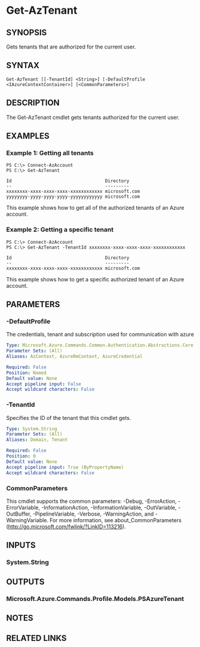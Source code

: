 ﻿---
external help file: Microsoft.Azure.PowerShell.Cmdlets.Accounts.dll-Help.xml
Module Name: Az.Accounts
online version: https://docs.microsoft.com/en-us/powershell/module/az.accounts/get-aztenant
schema: 2.0.0
---

# Get-AzTenant

## SYNOPSIS
Gets tenants that are authorized for the current user.

## SYNTAX

```
Get-AzTenant [[-TenantId] <String>] [-DefaultProfile <IAzureContextContainer>] [<CommonParameters>]
```

## DESCRIPTION
The Get-AzTenant cmdlet gets tenants authorized for the current user.

## EXAMPLES

### Example 1: Getting all tenants
```
PS C:\> Connect-AzAccount
PS C:\> Get-AzTenant

Id                                   Directory
--                                   ---------
xxxxxxxx-xxxx-xxxx-xxxx-xxxxxxxxxxxx microsoft.com
yyyyyyyy-yyyy-yyyy-yyyy-yyyyyyyyyyyy microsoft.com
```

This example shows how to get all of the authorized tenants of an Azure account.

### Example 2: Getting a specific tenant
```
PS C:\> Connect-AzAccount
PS C:\> Get-AzTenant -TenantId xxxxxxxx-xxxx-xxxx-xxxx-xxxxxxxxxxxx

Id                                   Directory
--                                   ---------
xxxxxxxx-xxxx-xxxx-xxxx-xxxxxxxxxxxx microsoft.com
```

This example shows how to get a specific authorized tenant of an Azure account.

## PARAMETERS

### -DefaultProfile
The credentials, tenant and subscription used for communication with azure

```yaml
Type: Microsoft.Azure.Commands.Common.Authentication.Abstractions.Core.IAzureContextContainer
Parameter Sets: (All)
Aliases: AzContext, AzureRmContext, AzureCredential

Required: False
Position: Named
Default value: None
Accept pipeline input: False
Accept wildcard characters: False
```

### -TenantId
Specifies the ID of the tenant that this cmdlet gets.

```yaml
Type: System.String
Parameter Sets: (All)
Aliases: Domain, Tenant

Required: False
Position: 0
Default value: None
Accept pipeline input: True (ByPropertyName)
Accept wildcard characters: False
```

### CommonParameters
This cmdlet supports the common parameters: -Debug, -ErrorAction, -ErrorVariable, -InformationAction, -InformationVariable, -OutVariable, -OutBuffer, -PipelineVariable, -Verbose, -WarningAction, and -WarningVariable. For more information, see about_CommonParameters (http://go.microsoft.com/fwlink/?LinkID=113216).

## INPUTS

### System.String

## OUTPUTS

### Microsoft.Azure.Commands.Profile.Models.PSAzureTenant

## NOTES

## RELATED LINKS

